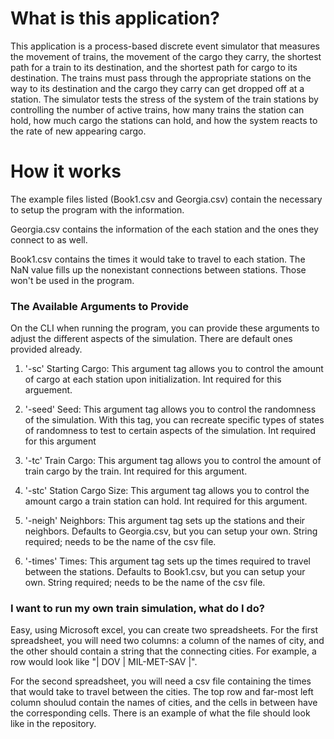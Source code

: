 # What is this application?
This application is a process-based discrete event simulator that measures the
movement of trains, the movement of the cargo they carry, the shortest path for
a train to its destination, and the shortest path for cargo to its destination.
The trains must pass through the appropriate stations on the way to its 
destination and the cargo they carry can get dropped off at a station. The 
simulator tests the stress of the system of the train stations by controlling
the number of active trains, how many trains the station can hold, how much 
cargo the stations can hold, and how the system reacts to the rate of new 
appearing cargo.


# How it works
The example files listed (Book1.csv and Georgia.csv) contain the necessary
to setup the program with the information. 

Georgia.csv contains the information of the each station and the ones they
connect to as well.

Book1.csv contains the times it would take to travel to each station. The NaN
value fills up the nonexistant connections between stations. Those won't be
used in the program.

### The Available Arguments to Provide
On the CLI when running the program, you can provide these arguments to adjust
the different aspects of the simulation. There are default ones provided already.

1. '-sc' Starting Cargo: This argument tag allows you to control the amount of
cargo at each station upon initialization. Int required for this arguement.

2. '-seed' Seed: This argument tag allows you to control the randomness of the 
simulation. With this tag, you can recreate specific types of states of 
randomness to test to certain aspects of the simulation. Int required for this
argument

3. '-tc' Train Cargo: This argument tag allows you to control the amount of train
cargo by the train. Int required for this argument.

4. '-stc' Station Cargo Size: This argument tag allows you to control the amount
cargo a train station can hold. Int required for this argument.

5. '-neigh' Neighbors: This argument tag sets up the stations and their neighbors.
Defaults to Georgia.csv, but you can setup your own. String required; needs to be
the name of the csv file.

6. '-times' Times: This argument tag sets up the times required to travel between
the stations. Defaults to Book1.csv, but you can setup your own. String required;
needs to be the name of the csv file.


### I want to run my own train simulation, what do I do?

Easy, using Microsoft excel, you can create two spreadsheets. For the first
spreadsheet, you will need two columns: a column of the names of city, and the 
other should contain a string that the connecting cities. For example, a row 
would look like "| DOV | MIL-MET-SAV |".

For the second spreadsheet, you will need a csv file containing the times that 
would take to travel between the cities. The top row and far-most left column
shoulud contain the names of cities, and the cells in between have the corresponding
cells. There is an example of what the file should look like in the repository.
